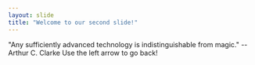 ```yaml
---
layout: slide
title: "Welcome to our second slide!"
---
```

"Any sufficiently advanced technology is indistinguishable from magic." -- Arthur C. Clarke
Use the left arrow to go back!
